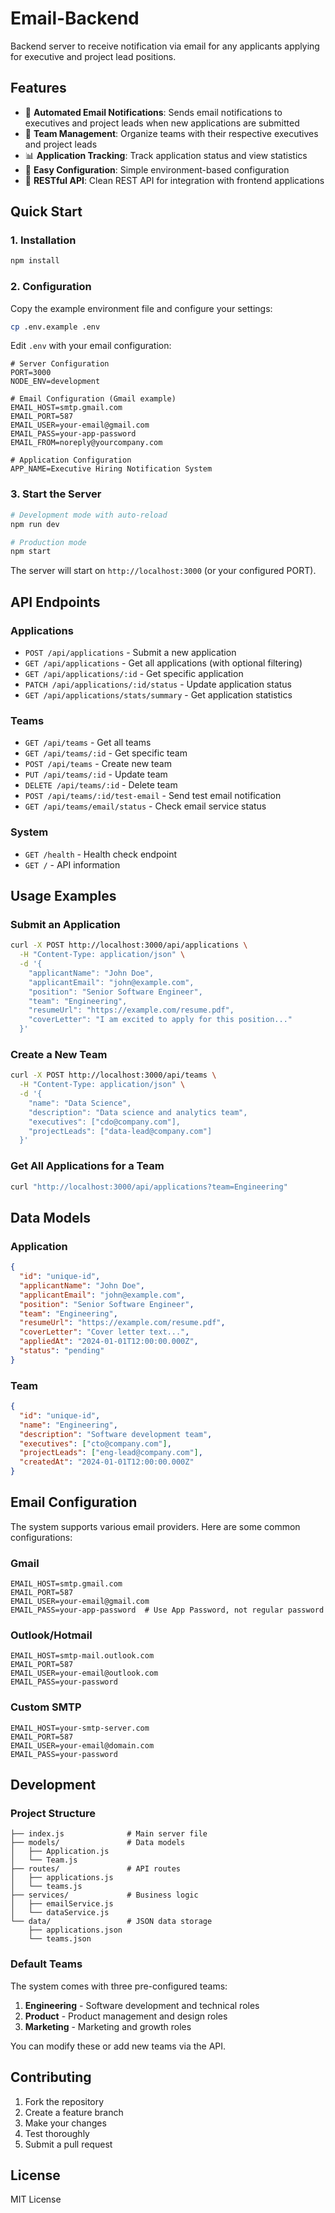 # Email-Backend

Backend server to receive notification via email for any applicants applying for executive and project lead positions.

## Features

- 📧 **Automated Email Notifications**: Sends email notifications to executives and project leads when new applications are submitted
- 🏢 **Team Management**: Organize teams with their respective executives and project leads
- 📊 **Application Tracking**: Track application status and view statistics
- 🔧 **Easy Configuration**: Simple environment-based configuration
- 🚀 **RESTful API**: Clean REST API for integration with frontend applications

## Quick Start

### 1. Installation

```bash
npm install
```

### 2. Configuration

Copy the example environment file and configure your settings:

```bash
cp .env.example .env
```

Edit `.env` with your email configuration:

```env
# Server Configuration
PORT=3000
NODE_ENV=development

# Email Configuration (Gmail example)
EMAIL_HOST=smtp.gmail.com
EMAIL_PORT=587
EMAIL_USER=your-email@gmail.com
EMAIL_PASS=your-app-password
EMAIL_FROM=noreply@yourcompany.com

# Application Configuration
APP_NAME=Executive Hiring Notification System
```

### 3. Start the Server

```bash
# Development mode with auto-reload
npm run dev

# Production mode
npm start
```

The server will start on `http://localhost:3000` (or your configured PORT).

## API Endpoints

### Applications

- `POST /api/applications` - Submit a new application
- `GET /api/applications` - Get all applications (with optional filtering)
- `GET /api/applications/:id` - Get specific application
- `PATCH /api/applications/:id/status` - Update application status
- `GET /api/applications/stats/summary` - Get application statistics

### Teams

- `GET /api/teams` - Get all teams
- `GET /api/teams/:id` - Get specific team
- `POST /api/teams` - Create new team
- `PUT /api/teams/:id` - Update team
- `DELETE /api/teams/:id` - Delete team
- `POST /api/teams/:id/test-email` - Send test email notification
- `GET /api/teams/email/status` - Check email service status

### System

- `GET /health` - Health check endpoint
- `GET /` - API information

## Usage Examples

### Submit an Application

```bash
curl -X POST http://localhost:3000/api/applications \
  -H "Content-Type: application/json" \
  -d '{
    "applicantName": "John Doe",
    "applicantEmail": "john@example.com",
    "position": "Senior Software Engineer",
    "team": "Engineering",
    "resumeUrl": "https://example.com/resume.pdf",
    "coverLetter": "I am excited to apply for this position..."
  }'
```

### Create a New Team

```bash
curl -X POST http://localhost:3000/api/teams \
  -H "Content-Type: application/json" \
  -d '{
    "name": "Data Science",
    "description": "Data science and analytics team",
    "executives": ["cdo@company.com"],
    "projectLeads": ["data-lead@company.com"]
  }'
```

### Get All Applications for a Team

```bash
curl "http://localhost:3000/api/applications?team=Engineering"
```

## Data Models

### Application

```json
{
  "id": "unique-id",
  "applicantName": "John Doe",
  "applicantEmail": "john@example.com",
  "position": "Senior Software Engineer",
  "team": "Engineering",
  "resumeUrl": "https://example.com/resume.pdf",
  "coverLetter": "Cover letter text...",
  "appliedAt": "2024-01-01T12:00:00.000Z",
  "status": "pending"
}
```

### Team

```json
{
  "id": "unique-id",
  "name": "Engineering",
  "description": "Software development team",
  "executives": ["cto@company.com"],
  "projectLeads": ["eng-lead@company.com"],
  "createdAt": "2024-01-01T12:00:00.000Z"
}
```

## Email Configuration

The system supports various email providers. Here are some common configurations:

### Gmail

```env
EMAIL_HOST=smtp.gmail.com
EMAIL_PORT=587
EMAIL_USER=your-email@gmail.com
EMAIL_PASS=your-app-password  # Use App Password, not regular password
```

### Outlook/Hotmail

```env
EMAIL_HOST=smtp-mail.outlook.com
EMAIL_PORT=587
EMAIL_USER=your-email@outlook.com
EMAIL_PASS=your-password
```

### Custom SMTP

```env
EMAIL_HOST=your-smtp-server.com
EMAIL_PORT=587
EMAIL_USER=your-email@domain.com
EMAIL_PASS=your-password
```

## Development

### Project Structure

```
├── index.js              # Main server file
├── models/               # Data models
│   ├── Application.js
│   └── Team.js
├── routes/               # API routes
│   ├── applications.js
│   └── teams.js
├── services/             # Business logic
│   ├── emailService.js
│   └── dataService.js
└── data/                 # JSON data storage
    ├── applications.json
    └── teams.json
```

### Default Teams

The system comes with three pre-configured teams:

1. **Engineering** - Software development and technical roles
2. **Product** - Product management and design roles  
3. **Marketing** - Marketing and growth roles

You can modify these or add new teams via the API.

## Contributing

1. Fork the repository
2. Create a feature branch
3. Make your changes
4. Test thoroughly
5. Submit a pull request

## License

MIT License
